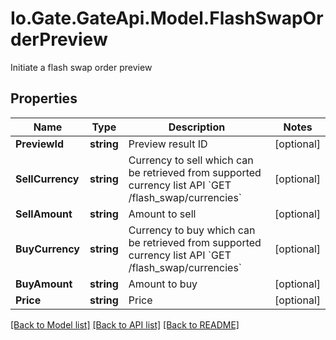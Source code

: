 
# Io.Gate.GateApi.Model.FlashSwapOrderPreview

Initiate a flash swap order preview

## Properties

Name | Type | Description | Notes
------------ | ------------- | ------------- | -------------
**PreviewId** | **string** | Preview result ID | [optional] 
**SellCurrency** | **string** | Currency to sell which can be retrieved from supported currency list API &#x60;GET /flash_swap/currencies&#x60; | [optional] 
**SellAmount** | **string** | Amount to sell | [optional] 
**BuyCurrency** | **string** | Currency to buy which can be retrieved from supported currency list API &#x60;GET /flash_swap/currencies&#x60; | [optional] 
**BuyAmount** | **string** | Amount to buy | [optional] 
**Price** | **string** | Price | [optional] 

[[Back to Model list]](../README.md#documentation-for-models)
[[Back to API list]](../README.md#documentation-for-api-endpoints)
[[Back to README]](../README.md)
